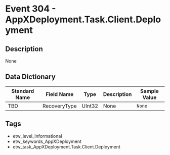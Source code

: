 # Event 304 - AppXDeployment.Task.Client.Deployment

## Description
None

## Data Dictionary
|Standard Name|Field Name|Type|Description|Sample Value|
|---|---|---|---|---|
|TBD|RecoveryType|UInt32|None|`None`|

## Tags
* etw_level_Informational
* etw_keywords_AppXDeployment
* etw_task_AppXDeployment.Task.Client.Deployment